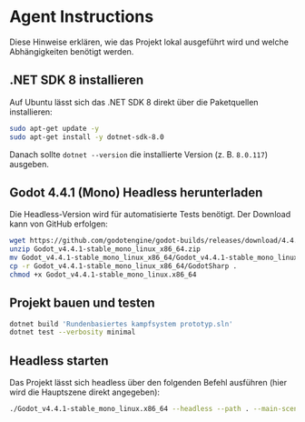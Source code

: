 # Agent Instructions

Diese Hinweise erklären, wie das Projekt lokal ausgeführt wird und welche Abhängigkeiten benötigt werden.

## .NET SDK 8 installieren
Auf Ubuntu lässt sich das .NET SDK 8 direkt über die Paketquellen installieren:

```bash
sudo apt-get update -y
sudo apt-get install -y dotnet-sdk-8.0
```

Danach sollte `dotnet --version` die installierte Version (z. B. `8.0.117`) ausgeben.

## Godot 4.4.1 (Mono) Headless herunterladen
Die Headless-Version wird für automatisierte Tests benötigt. Der Download kann von GitHub erfolgen:

```bash
wget https://github.com/godotengine/godot-builds/releases/download/4.4.1-stable/Godot_v4.4.1-stable_mono_linux_x86_64.zip
unzip Godot_v4.4.1-stable_mono_linux_x86_64.zip
mv Godot_v4.4.1-stable_mono_linux_x86_64/Godot_v4.4.1-stable_mono_linux.x86_64 ./
cp -r Godot_v4.4.1-stable_mono_linux_x86_64/GodotSharp .
chmod +x Godot_v4.4.1-stable_mono_linux.x86_64
```

## Projekt bauen und testen

```bash
dotnet build 'Rundenbasiertes kampfsystem prototyp.sln'
dotnet test --verbosity minimal
```

## Headless starten

Das Projekt lässt sich headless über den folgenden Befehl ausführen (hier wird die Hauptszene direkt angegeben):

```bash
./Godot_v4.4.1-stable_mono_linux.x86_64 --headless --path . --main-scene game.tscn --quit -v
```
